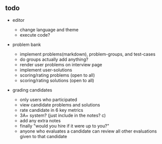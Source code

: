 todo
----
* editor
  - change language and theme
  - execute code?
* problem bank 
  - implement problems(markdown), problem-groups, and test-cases
  - do groups actually add anything?
  - render user problems on interview page
  - implement user-solutions
  - scoring/rating problems (open to all)
  - scoring/rating solutions (open to all)
  
* grading candidates
  - only users who participated
  - view candidate problems and solutions
  - rate candidate in 6 key metrics
  - 3A+ system? (just include in the notes? c)
  - add any extra notes
  - finally "would you hire if it were up to you?"
  - anyone who evaluates a candidate can review all other evaluations given to that candidate 